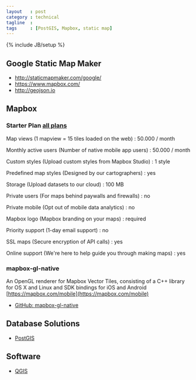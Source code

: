 ```yaml
---
layout   : post
category : technical
tagline  : 
tags     : [PostGIS, Mapbox, static map]
---
```

{% include JB/setup %}

## Google Static Map Maker

- http://staticmapmaker.com/google/
- https://www.mapbox.com/
- http://geojson.io

## Mapbox

### Starter Plan [all plans](https://www.mapbox.com/plans/)

Map views (1 mapview = 15 tiles loaded on the web)
:   50.000 / month

Monthly active users (Number of native mobile app users)
:   50.000 / month

Custom styles (Upload custom styles from Mapbox Studio)
:   1 style

Predefined map styles (Designed by our cartographers)
:   yes

Storage (Upload datasets to our cloud)
:   100 MB

Private users (For maps behind paywalls and firewalls)
:   no

Private mobile (Opt out of mobile data analytics)
:   no

Mapbox logo (Mapbox branding on your maps)
:   required

Priority support (1-day email support)
:   no

SSL maps (Secure encryption of API calls)
:   yes

Online support (We're here to help guide you through making maps)
:   yes

### mapbox-gl-native

An OpenGL renderer for Mapbox Vector Tiles, consisting of a C++ library for OS X and Linux and SDK bindings for iOS and Android [https://mapbox.com/mobile](https://mapbox.com/mobile)

- [GitHub: mapbox-gl-native](https://github.com/mapbox/mapbox-gl-native/)

## Database Solutions

- [PostGIS](http://postgis.net)

## Software

- [QGIS](http://www.qgis.org/en/site)
